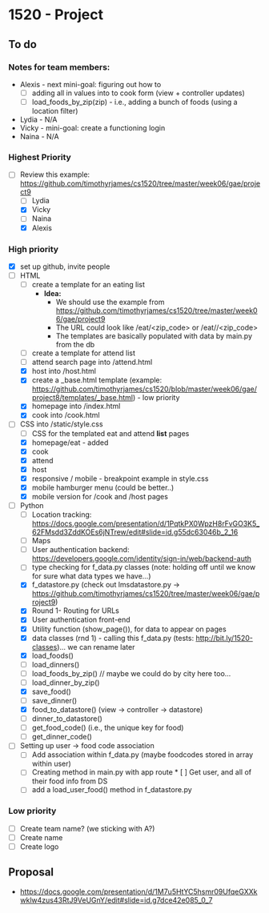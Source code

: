 # 1520 - Project

## To do

### Notes for team members:
* Alexis - next mini-goal: figuring out how to
	* [ ] adding all in values into to cook form (view + controller updates)
	* [ ] load_foods_by_zip(zip) - i.e., adding a bunch of foods (using a location filter)
* Lydia - N/A
* Vicky - mini-goal: create a functioning login
* Naina - N/A

### Highest Priority
  * [ ] Review this example: https://github.com/timothyrjames/cs1520/tree/master/week06/gae/project9
	* [ ] Lydia
	* [x] Vicky
	* [ ] Naina
	* [x] Alexis

### High priority
* [x] set up github, invite people 
* [ ] HTML 
  * [ ] create a template for an eating list
	* **Idea:** 
		* We should use the example from https://github.com/timothyrjames/cs1520/tree/master/week06/gae/project9
		* The URL could look like /eat/<zip_code> or /eat/<city>/<zip_code>
		* The templates are basically populated with data by main.py from the db
  * [ ] create a template for attend list
  * [ ] attend search page into /attend.html
  * [x] host into /host.html
  * [x] create a _base.html template (example: https://github.com/timothyrjames/cs1520/blob/master/week06/gae/project8/templates/_base.html) - low priority
  * [x] homepage into /index.html
  * [x] cook into /cook.html
  
* [ ] CSS into /static/style.css
  * [ ] CSS for the templated eat and attend **list** pages
  * [x] homepage/eat - added
  * [x] cook
  * [x] attend
  * [x] host
  * [x] responsive / mobile - breakpoint example in style.css
  * [x] mobile hamburger menu (could be better..)
  * [x] mobile version for /cook and /host pages
  
* [ ] Python
  * [ ] Location tracking: https://docs.google.com/presentation/d/1PqtkPX0WpzH8rFvGO3K5_62FMsdd3ZddKOEs6jNTrew/edit#slide=id.g55dc63046b_2_16
  * [ ] Maps
  * [ ] User authentication backend: https://developers.google.com/identity/sign-in/web/backend-auth
  * [ ] type checking for f_data.py classes (note: holding off until we know for sure what data types we have...)
  * [x] f_datastore.py (check out lmsdatastore.py -> https://github.com/timothyrjames/cs1520/tree/master/week06/gae/project9)
  * [x] Round 1- Routing for URLs
  * [x] User authentication front-end
  * [x] Utility function (show_page()),  for data to appear on pages
  * [x] data classes (rnd 1) - calling this f_data.py (tests: http://bit.ly/1520-classes)... we can rename later
  * [x] load_foods()
  * [ ] load_dinners()
  * [ ] load_foods_by_zip() // maybe we could do by city here too...
  * [ ] load_dinner_by_zip()
  * [x] save_food()
  * [ ] save_dinner()
  * [x] food_to_datastore() (view -> controller -> datastore)
  * [ ] dinner_to_datastore()
  * [ ] get_food_code() (i.e., the unique key for food)
  * [ ] get_dinner_code()
* [ ] Setting up user -> food code association 
    * [ ] Add association within f_data.py (maybe foodcodes stored in array within user)
    * [ ] Creating method in main.py with app route
          * [ ] Get user, and all of their food info from DS
    * [ ] add a load_user_food() method in f_datastore.py

### Low priority
* [ ] Create team name? (we sticking with A?)
* [ ] Create name
* [ ] Create logo 

## Proposal
* https://docs.google.com/presentation/d/1M7u5HtYC5hsmr09UfqeGXXkwklw4zus43RtJ9VeUGnY/edit#slide=id.g7dce42e085_0_7
